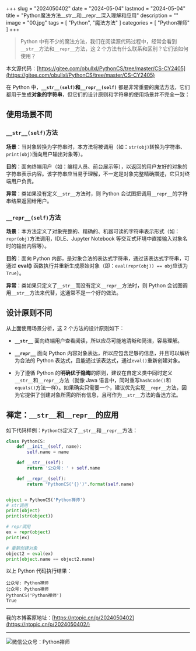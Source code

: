 +++
slug = "2024050402"
date = "2024-05-04"
lastmod = "2024-05-04"
title = "Python魔法方法__str__和__repr__深入理解和应用"
description = ""
image = "00.jpg"
tags = [ "Python", "魔法方法" ]
categories = [ "Python禅师" ]
+++

> Python 中有不少的魔法方法，我们在阅读源代码过程中，经常会看到`__str__`方法和`__repr__`方法，这 2 个方法有什么联系和区别？它们该如何使用？

本文源代码：[https://gitee.com/obullxl/PythonCS/tree/master/CS-CY2405](https://gitee.com/obullxl/PythonCS/tree/master/CS-CY2405)

在 Python 中，**`__str__(self)`**和**`__repr__(self)`** 都是非常重要的魔法方法，它们都用于生成**对象的字符串**，但它们的设计原则和字符串的使用场景并不完全一致：

## 使用场景不同

### `__str__(self)`方法

**场景**：当对象转换为字符串时，本方法将被调用（如：`str(obj)`转换为字符串、`print(obj)`面向用户输出对象等）。

**目的**：面向终端用户（如：编程人员、前台展示等），以返回的用户友好的对象的字符串表示内容。该字符串应当易于理解，不一定是对象完整精确描述，它只对终端用户负责。

**异常**：类如果没有定义`__str__`方法时，则 Python 会试图把调用`__repr__`的字符串结果返回给用户。

### `__repr__(self)`方法

**场景**：本方法定义了对象完整的、精确的、机器可读的字符串表示形式（如：`repr(obj)`方法调用，IDLE、Jupyter Notebook 等交互式环境中直接输入对象名时的输出内容等）。

**目的**：面向 Python 内部，是对象合法的表达式字符串，通过该表达式字符串，可通过 **eval()** 函数执行并重新生成原始对象（即：`eval(repr(obj)) == obj`应该为`True`）。

**异常**：类如果只定义了`__str__`而没有定义`__repr__`方法时，则 Python 会试图调用`__str__`方法来代替，这通常不是一个好的做法。

## 设计原则不同

从上面使用场景分析，这 2 个方法的设计原则如下：

- **`__str__`** 面向终端用户查看阅读，所以应尽可能地清晰和简洁，容易理解。

- **`__repr__`** 面向 Python 内容对象表达，所以应包含足够的信息，并且可以解析为合法的 Python 表达式，且能通过该表达式，通过`eval()`重新创建对象。

- 为了遵循 Python 的**明确优于隐晦**的原则，建议在自定义类中同时定义`__str__`和`__repr__`方法（就像 Java 语言中，同时重写`hashCode()`和`equals()`方法一样）。如果确实只需要一个，建议优先实现`__repr__`方法，因为它提供了创建对象所需的所有信息，且可作为`__str__`方法的备选方法。

## 禅定：`__str__`和`__repr__`的应用

如下代码样例：`PythonCS`定义了`__str__`和`__repr__`方法：

```python
class PythonCS:
    def __init__(self, name):
        self.name = name

    def __str__(self):
        return '公众号: ' + self.name

    def __repr__(self):
        return "PythonCS('{}')".format(self.name)


object = PythonCS('Python禅师')
# str调用
print(object)
print(str(object))

# repr调用
ex = repr(object)
print(ex)

# 重新创建对象
object2 = eval(ex)
print(object.name == object2.name)
```

以上 Python 代码执行结果：

```plaintext
公众号: Python禅师
公众号: Python禅师
PythonCS('Python禅师')
True
```

---

我的本博客原地址：[https://ntopic.cn/p/2024050402](https://ntopic.cn/p/2024050402/)

---

![微信公众号：Python禅师](https://ntopic.cn/PythonCS/LOGO12.png)
